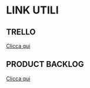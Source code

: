 <h1> LINK UTILI </h1>
<h2> TRELLO </h2>
<a href="https://trello.com/b/F5OvQspk/softwareengineeringgruppo05-2023"> Clicca qui </a>

<h2> PRODUCT BACKLOG </h2>

<a href="https://docs.google.com/document/d/1BrSluMuh2ZIf2gGpGQqthO-CEhmJ8-vWfrhfYJ98LxY/edit?usp=sharing"> Clicca qui </a>
